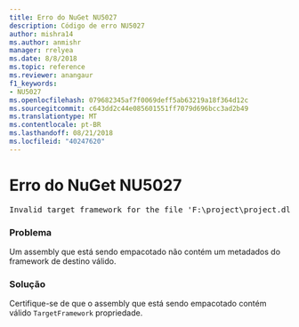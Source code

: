 ```yaml
---
title: Erro do NuGet NU5027
description: Código de erro NU5027
author: mishra14
ms.author: anmishr
manager: rrelyea
ms.date: 8/8/2018
ms.topic: reference
ms.reviewer: anangaur
f1_keywords:
- NU5027
ms.openlocfilehash: 079682345af7f0069deff5ab63219a18f364d12c
ms.sourcegitcommit: c643dd2c44e085601551ff7079d696bcc3ad2b49
ms.translationtype: MT
ms.contentlocale: pt-BR
ms.lasthandoff: 08/21/2018
ms.locfileid: "40247620"
---
```

# <a name="nuget-error-nu5027"></a>Erro do NuGet NU5027
<pre>Invalid target framework for the file 'F:\project\project.dll'.</pre>

### <a name="issue"></a>Problema

Um assembly que está sendo empacotado não contém um metadados do framework de destino válido.


### <a name="solution"></a>Solução

Certifique-se de que o assembly que está sendo empacotado contém válido `TargetFramework` propriedade.

